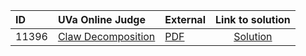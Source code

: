 | ID | UVa Online Judge | External | Link to solution |
|:---|:---|:---|:---:|
| 11396 | [Claw Decomposition](https://onlinejudge.org/index.php?option=com_onlinejudge&Itemid=8&category=669&page=show_problem&problem=2391) | [PDF](https://onlinejudge.org/external/113/11396.pdf) | [Solution](https://github.com/versenyi98/uva-solutions/tree/main/solutions/11396%20-%20Claw%20Decomposition)|
